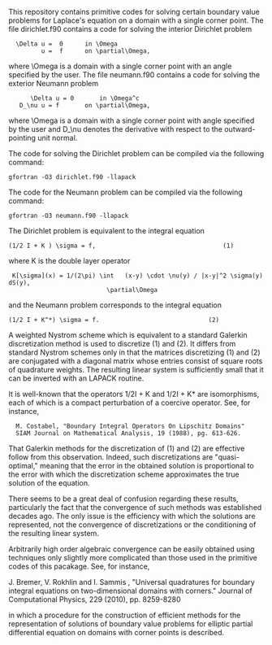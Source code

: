 This repository contains primitive codes for solving certain boundary
value problems for Laplace's equation on a domain with a single corner
point.  The file dirichlet.f90 contains a code for solving the interior
Dirichlet problem

	  \Delta u =  0      in \Omega
	         u =  f	     on \partial\Omega,

where \Omega is a domain with a single corner point with an angle
specified by the user.  The file neumann.f90 contains a code
for solving the exterior Neumann problem


          \Delta u = 0       in \Omega^c
	   D_\nu u = f       on \partial\Omega,

where \Omega is a domain with a single corner point with angle
specified by the user and D_\nu denotes the derivative with
respect to the outward-pointing unit normal.

The code for solving the Dirichlet problem can be compiled via the
following command:
    
    gfortran -O3 dirichlet.f90 -llapack

The code for the Neumann problem can be compiled via the following
command:

    gfortran -O3 neumann.f90 -llapack

The Dirichlet problem is equivalent to the integral equation

    (1/2 I + K ) \sigma = f,                                   (1)

where K is the double layer operator


     K[\sigma](x) = 1/(2\pi) \int   (x-y) \cdot \nu(y) / |x-y|^2 \sigma(y) dS(y),
                               \partial\Omega

and the Neumann problem corresponds to the integral equation

	(1/2 I + K^*) \sigma = f.                              (2)

A weighted Nystrom scheme which is equivalent to a standard
Galerkin discretization method is used to discretize (1) and (2).
It differs from standard Nystrom schemes only in that the 
matrices discretizing (1) and (2) are conjugated with a diagonal
matrix whose entries consist of square roots of quadrature weights.
The resulting linear system is sufficiently small that it can be 
inverted with an LAPACK routine.

It is well-known that the operators 1/2I + K and 1/2I + K* are
isomorphisms, each of  which is a compact perturbation of a coercive
operator.  See, for instance,

      M. Costabel, "Boundary Integral Operators On Lipschitz Domains"
      SIAM Journal on Mathematical Analysis, 19 (1988), pg. 613-626.

That Galerkin methods for the discretization of (1) and
(2) are effective follow from this observation.   Indeed, such discretizations 
are "quasi-optimal," meaning that the error in the obtained solution
is proportional to the error with which the discretization scheme 
approximates the true solution of the equation.

There seems to be a great deal of confusion regarding these results,
particularly the fact that the convergence of such methods was
established decades ago.  The only issue is the efficiency
with which the solutions are represented, not the convergence
of discretizations or the conditioning of the resulting
linear system.

Arbitrarily high order algebraic convergence can be easily obtained
using techniques only slightly more complicated than those used in
the primitive codes of this pacakage.  See, for instance,

  J. Bremer, V. Rokhlin and I. Sammis , "Universal quadratures for boundary 
  integral equations on two-dimensional domains with corners."
  Journal of Computational Physics, 229 (2010), pp. 8259-8280

in which a procedure for the construction of efficient  methods for 
the representation of  solutions of boundary value problems for
elliptic partial differential equation on domains with corner
points is described.